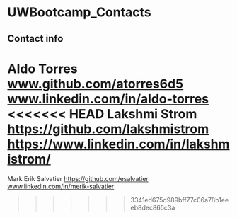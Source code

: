 # UWBootcamp_Contacts

## Contact info

Aldo Torres   www.github.com/atorres6d5 www.linkedin.com/in/aldo-torres
<<<<<<< HEAD
Lakshmi Strom https://github.com/lakshmistrom https://www.linkedin.com/in/lakshmistrom/
=======
Mark Erik Salvatier https://github.com/esalvatier www.linkedin.com/in/merik-salvatier
>>>>>>> 3341ed675d989bff77c06a78b1eeeb8dec865c3a
